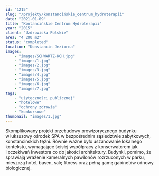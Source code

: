 ```yaml
---
id: "1215"
slug: "/projekty/konstancińskie_centrum_hydroterapii"
date: "2021-01-09"
title: "Kontancińskie Centrum Hydroterapii"
year: "2015"
client: "Uzdrowiska Polskie"
area: "4 200 m2"
status: "completed"
location: "Konstancin Jeziorna"
images: 
    - "images/SCHWARTZ-KCH.jpg"
    - "images/1.jpg"
    - "images/2.jpg"
    - "images/3.jpg"
    - "images/4.jpg"    
    - "images/5.jpg"    
    - "images/6.jpg"    
    - "images/7.jpg"    
tags: 
    - "użyteczności publicznej"
    - "hotelowe"
    - "ochrony zdrowia"
    - "konkursowe"
thumbnail: "images/1.jpg"
---
```

Skomplikowany projekt przebudowy prowizorycznego budynku w luksusowy ośrodek SPA w bezpośrednim sąsiedztwie zabytkowych, konstancińskich tężni. Równie ważne było uszanowanie lokalnego kontekstu, wymagające ścisłej współpracy z konserwatorem jak i oczekiwań Inwestora co do jakości architektury. Budynki, pomimo, że sprawiają wrażenie kameralnych pawilonów rozrzuconych w parku, mieszczą hotel, basen, salę fitness oraz pełną gamę gabinetów odnowy biologicznej.

